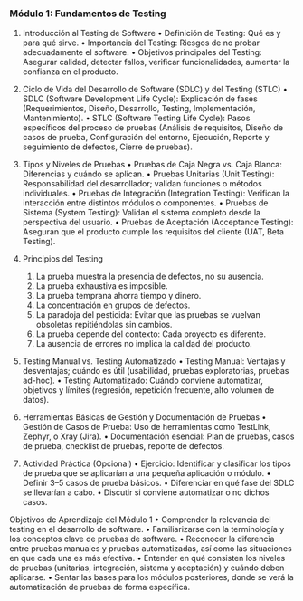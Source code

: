 ### Módulo 1: Fundamentos de Testing

1. Introducción al Testing de Software
	•	Definición de Testing: Qué es y para qué sirve.
	•	Importancia del Testing: Riesgos de no probar adecuadamente el software.
	•	Objetivos principales del Testing: Asegurar calidad, detectar fallos, verificar funcionalidades, aumentar la confianza en el producto.

2. Ciclo de Vida del Desarrollo de Software (SDLC) y del Testing (STLC)
	•	SDLC (Software Development Life Cycle): Explicación de fases (Requerimientos, Diseño, Desarrollo, Testing, Implementación, Mantenimiento).
	•	STLC (Software Testing Life Cycle): Pasos específicos del proceso de pruebas (Análisis de requisitos, Diseño de casos de prueba, Configuración del entorno, Ejecución, Reporte y seguimiento de defectos, Cierre de pruebas).

3. Tipos y Niveles de Pruebas
	•	Pruebas de Caja Negra vs. Caja Blanca: Diferencias y cuándo se aplican.
	•	Pruebas Unitarias (Unit Testing): Responsabilidad del desarrollador; validan funciones o métodos individuales.
	•	Pruebas de Integración (Integration Testing): Verifican la interacción entre distintos módulos o componentes.
	•	Pruebas de Sistema (System Testing): Validan el sistema completo desde la perspectiva del usuario.
	•	Pruebas de Aceptación (Acceptance Testing): Aseguran que el producto cumple los requisitos del cliente (UAT, Beta Testing).

4. Principios del Testing
	1.	La prueba muestra la presencia de defectos, no su ausencia.
	2.	La prueba exhaustiva es imposible.
	3.	La prueba temprana ahorra tiempo y dinero.
	4.	La concentración en grupos de defectos.
	5.	La paradoja del pesticida: Evitar que las pruebas se vuelvan obsoletas repitiéndolas sin cambios.
	6.	La prueba depende del contexto: Cada proyecto es diferente.
	7.	La ausencia de errores no implica la calidad del producto.

5. Testing Manual vs. Testing Automatizado
	•	Testing Manual: Ventajas y desventajas; cuándo es útil (usabilidad, pruebas exploratorias, pruebas ad-hoc).
	•	Testing Automatizado: Cuándo conviene automatizar, objetivos y límites (regresión, repetición frecuente, alto volumen de datos).

6. Herramientas Básicas de Gestión y Documentación de Pruebas
	•	Gestión de Casos de Prueba: Uso de herramientas como TestLink, Zephyr, o Xray (Jira).
	•	Documentación esencial: Plan de pruebas, casos de prueba, checklist de pruebas, reporte de defectos.

7. Actividad Práctica (Opcional)
	•	Ejercicio: Identificar y clasificar los tipos de prueba que se aplicarían a una pequeña aplicación o módulo.
	•	Definir 3–5 casos de prueba básicos.
	•	Diferenciar en qué fase del SDLC se llevarían a cabo.
	•	Discutir si conviene automatizar o no dichos casos.

Objetivos de Aprendizaje del Módulo 1
	•	Comprender la relevancia del testing en el desarrollo de software.
	•	Familiarizarse con la terminología y los conceptos clave de pruebas de software.
	•	Reconocer la diferencia entre pruebas manuales y pruebas automatizadas, así como las situaciones en que cada una es más efectiva.
	•	Entender en qué consisten los niveles de pruebas (unitarias, integración, sistema y aceptación) y cuándo deben aplicarse.
	•	Sentar las bases para los módulos posteriores, donde se verá la automatización de pruebas de forma específica.